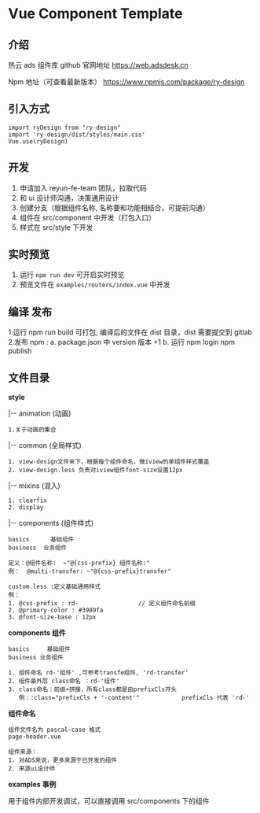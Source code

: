 # Vue Component Template

## 介绍

热云 ads 组件库 github
官网地址 https://web.adsdesk.cn

Npm 地址（可查看最新版本）
https://www.npmjs.com/package/ry-design 

## 引入方式

    import ryDesign from "ry-design"
    import 'ry-design/dist/styles/main.css'
    Vue.use(ryDesign)

## 开发

1. 申请加入 reyun-fe-team 团队，拉取代码
2. 和 ui 设计师沟通，决策通用设计
3. 创建分支（根据组件名称, 名称要和功能相结合，可提前沟通）
4. 组件在 src/component 中开发（打包入口）
5. 样式在 src/style 下开发

## 实时预览

1. 运行 `npm run dev` 可开启实时预览
2. 预览文件在 `examples/routers/index.vue` 中开发

## 编译 发布

1.运行 npm run build 可打包, 编译后的文件在 dist 目录，dist 需要提交到 gitlab 
2.发布 npm :
    a. package.json 中 version 版本 +1
    b. 运行 npm login npm publish

## 文件目录

**style**

|-- animation (动画)

    1.关于动画的集合

|-- common (全局样式)

    1. view-design文件夹下，根据每个组件命名，做iview的单组件样式覆盖
    2. view-design.less 负责对iview组件font-size设置12px

|-- mixins (混入)

    1. clearfix
    2. display

|-- components (组件样式)

    basics      基础组件
    business  业务组件

    定义：@组件名称:  ~"@{css-prefix} 组件名称:"
    例：  @multi-transfer: ~"@{css-prefix}transfer"

    custom.less :定义基础通用样式
    例：
    1. @css-prefix : rd-                 // 定义组件命名前缀
    2. @primary-color : #3989fa
    3. @font-size-base : 12px

**components 组件**

    basics     基础组件
    business 业务组件

    1. 组件命名 rd-'组件' ,可参考transfe组件, 'rd-transfer'
    2. 组件最外层 class命名 ：rd-'组件'
    3. class命名：前缀+拼接，所有class都是由prefixCls开头
       例：:class="prefixCls + '-content'"            prefixCls 代表 'rd-'

**组件命名**

    组件文件名为 pascal-case 格式
    page-header.vue

    组件来源：
    1. 对ADS来说，更多来源于已开发的组件
    2. 来源ui设计师

**examples 事例**

用于组件内部开发调试，可以直接调用 src/components 下的组件
